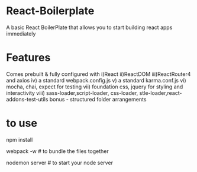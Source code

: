 # React-Boilerplate
A basic React BoilerPlate that allows you to start building react apps immediately

# Features
Comes prebuilt & fully configured with 
i)React
ii)ReactDOM 
iii)ReactRouter4 and axios
iv) a standard webpack.config.js
v) a standard karma.conf.js
vi) mocha, chai, expect for testing
vii) foundation css, jquery for styling and interactivity
viii) sass-loader,script-loader, css-loader, stle-loader,react-addons-test-utils
bonus - structured folder arrangements

# to use
npm install 

webpack -w  # to bundle the files together

nodemon server  # to start your node server
